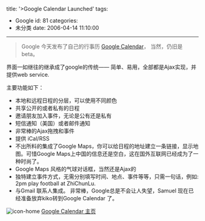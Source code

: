 title: '>Google Calendar Launched'
tags:
  - Google
id: 81
categories:
  - 未分类
date: 2006-04-14 11:10:00
---

>Google 今天发布了自己的行事历 [Google Calendar](http://www.samuelchen.net/blog/wp-admin/calendar.google.com)， 当然，仍旧是beta。

界面一如继往的继承成了google的传统—— 简单、易用，全部都是Ajax实现，并提供web service.

主要功能如下：

*   本地和远程日程的分层，可以使用不同颜色
*   共享公开的或者私有的日程
*   邀请朋友加入事件，无论是公有还是私有
*   短信通知（美国）或者邮件通知
*   非常棒的Ajax拖拽和事件
*   提供 iCal/RSS
*   不出所料的集成了Google Maps，你可以给日程的地址建立一条链接，显示地图。可惜Google Maps上中国的信息还是空白，这在国外互联网已经成为了一种时尚了。
*   Google Maps 风格的气球对话框，当然还是Ajax的
*   独特建立事件方式，无需分别填写时间、地点、事件等等，只需一句话，例如: 2pm play football at ZhiChunLu.
*   与Gmail 联系人集成。
非常棒，Google总是不会让人失望，Samuel 现在已经准备放弃kiko转到Google Calendar 了。

![icon-home](http://www.samuelchen.net/blog/wp-content/uploads/2006/03/home.gif) [Google Calendar 主页](http://www.samuelchen.net/blog/wp-admin/calendar.google.com)